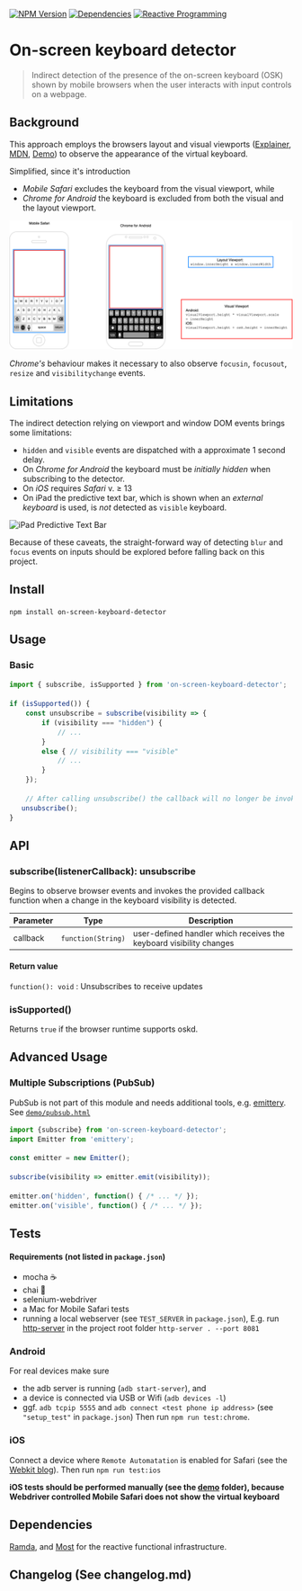 [![NPM Version](https://img.shields.io/npm/v/on-screen-keyboard-detector.svg?style=flat-square)](https://www.npmjs.com/package/on-screen-keyboard-detector)
[![Dependencies](https://img.shields.io/david/semmel/on-screen-keyboard-detector.svg?style=flat-square)](https://david-dm.org/semmel/on-screen-keyboard-detector)
[![Reactive Programming](https://img.shields.io/badge/code%20style-reactive%2C%20functional-blue?color=b7178c)](http://reactivex.io)

On-screen keyboard detector
=============================
> Indirect detection of the presence of the on-screen keyboard (OSK) shown by mobile browsers when the user interacts with input controls on a webpage.

Background
----------
This approach employs the browsers layout and visual viewports ([Explainer][5], [MDN][1], [Demo][2]) to 
observe the appearance of the virtual keyboard. 

Simplified, since it's introduction 
- *Mobile Safari* excludes the keyboard from the visual viewport, while
- *Chrome for Android* the keyboard is excluded from both the visual and the layout viewport.

![Browser Viewports](./doc/browser_viewports.png)

*Chrome's* behaviour makes it necessary to also observe `focusin`, `focusout`, `resize` and `visibilitychange` events. 

Limitations
------
The indirect detection relying on viewport and window DOM events brings some limitations:

- `hidden` and `visible` events are dispatched with a approximate 1 second delay.
- On *Chrome for Android* the keyboard must be *initially hidden* when subscribing to the detector.
- On *iOS* requires *Safari* v. ≥ 13
- On iPad the predictive text bar, which is shown when an *external keyboard* is used, is *not* detected as `visible` keyboard.

![iPad Predictive Text Bar](./doc/predictive-text-bar-ipad.png)

Because of these caveats, the straight-forward way of detecting `blur` and `focus` events on inputs should be explored before falling back on this project. 

Install
-------
`npm install on-screen-keyboard-detector`

Usage
-----
### Basic
```javascript
import { subscribe, isSupported } from 'on-screen-keyboard-detector';

if (isSupported()) {
	const unsubscribe = subscribe(visibility => {
		if (visibility === "hidden") {
			// ...
		}
		else { // visibility === "visible"
			// ...
		}
	});
	
	// After calling unsubscribe() the callback will no longer be invoked.
   unsubscribe();
}
```

API
---
### subscribe(listenerCallback): unsubscribe
Begins to observe browser events and invokes the provided callback function
when a change in the keyboard visibility is detected.

| Parameter | Type | Description |
|-----------|------|-------------|
| callback  |`function(String)`| user-defined handler which receives the keyboard visibility changes |

#### Return value
`function(): void` : Unsubscribes to receive updates


### isSupported()
Returns `true` if the browser runtime supports oskd.

Advanced Usage
--------------
### Multiple Subscriptions (PubSub)
PubSub is not part of this module and needs additional tools, e.g. [emittery][3]. See [`demo/pubsub.html`](./demo/pubsub.html)
```javascript
import {subscribe} from 'on-screen-keyboard-detector';
import Emitter from 'emittery';

const emitter = new Emitter();

subscribe(visibility => emitter.emit(visibility));

emitter.on('hidden', function() { /* ... */ });
emitter.on('visible', function() { /* ... */ });
```

Tests
-----
#### Requirements (not listed in `package.json`)
- mocha :coffee:
- chai :tea:
- selenium-webdriver
- a Mac for Mobile Safari tests
- running a local webserver (see `TEST_SERVER` in `package.json`), E.g. run [http-server](https://github.com/http-party/http-server) in the project root folder `http-server . --port 8081`

### Android
For real devices make sure 
- the adb server is running (`adb start-server`), and 
- a device is connected via USB or Wifi  (`adb devices -l`)
- ggf. `adb tcpip 5555` and `adb connect <test phone ip address>` (see `"setup_test"` in `package.json`)
Then run `npm run test:chrome`.

### iOS
Connect a device where `Remote Automatation` is enabled for Safari (see the [Webkit blog][4]). Then run `npm run test:ios`

**iOS tests should be performed manually (see the [demo](./demo) folder), because Webdriver controlled Mobile Safari does not show the virtual keyboard**

Dependencies
-----------
[Ramda](https://ramdajs.com), and [Most](https://github.com/mostjs/core) for the reactive functional infrastructure.

Changelog (See changelog.md)
---------

[1]: https://developer.mozilla.org/en-US/docs/Web/API/Visual_Viewport_API
[2]: http://bokand.github.io/viewport/index.html
[3]: https://github.com/sindresorhus/emittery
[4]: https://webkit.org/blog/9395/webdriver-is-coming-to-safari-in-ios-13/
[5]: https://github.com/bokand/bokand.github.io/blob/master/web_viewports_explainer.md
